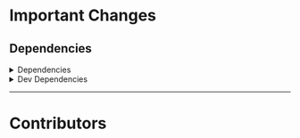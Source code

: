 # Important Changes

## Dependencies

<details>
<summary>Dependencies</summary>

- Bumped **[gh-gql](https://www.npmjs.com/package/gh-gql/v/1.4.8)** from `1.4.2` to `1.4.8`

</details>

<details>
<summary>Dev Dependencies</summary>

- Bumped **[@tagproject/ts-package-shared-config](https://www.npmjs.com/package/@tagproject/ts-package-shared-config/v/1.5.8)** from `1.5.5` to `1.5.8`
- Removed **[changelog-guru](https://www.npmjs.com/package/changelog-guru/v/2.0.16)**, with `^2.0.16`

</details>

---

# Contributors

